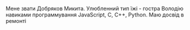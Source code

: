 Мене звати Добряков Микита.
Улюбленний тип їжі - гостра
Володію навиками программування JavaScript, C, C++, Python.
Маю досвід в ремонті
